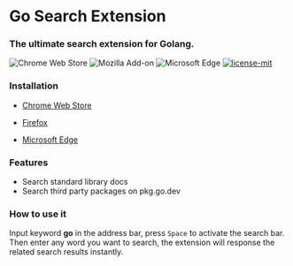 # Go Search Extension

### The ultimate search extension for Golang.

![Chrome Web Store](https://img.shields.io/chrome-web-store/v/adfoofaganimefeanophhfkmdiaaoglo.svg)
![Mozilla Add-on](https://img.shields.io/amo/v/go-search-extension?color=%2320123A)
![Microsoft Edge](https://img.shields.io/badge/microsoft--edge-0.1.0-1D4F8C)
[![license-mit](https://img.shields.io/badge/license-MIT-blue.svg)](https://github.com/huhu/go-search-extension/blob/master/LICENSE)

### Installation

- [Chrome Web Store](https://chrome.google.com/webstore/detail/go-search-extension/adfoofaganimefeanophhfkmdiaaoglo)

- [Firefox](https://addons.mozilla.org/en-US/firefox/addon/go-search-extension/)

- [Microsoft Edge](https://microsoftedge.microsoft.com/addons/detail/ebibclchdmagkhopidkjckjkbhghfehh)


### Features

- Search standard library docs
- Search third party packages on pkg.go.dev

### How to use it
   
Input keyword **go** in the address bar, press `Space` to activate the search bar. Then enter any word 
you want to search, the extension will response the related search results instantly.

